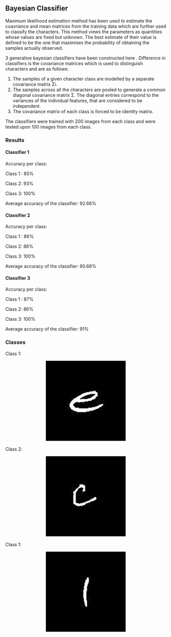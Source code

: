## Bayesian Classifier
Maximum likelihood estimation method has been used to estimate the coavriance and mean matrices from the training data which are further used to classify the characters. This method views the parameters as quantities whose values are fixed but unknown. The best estimate of their value is defined to be the one that maximises the probability of obtaining the samples actually observed.

3 generative bayesian classifiers have been constructed here . Difference in classifiers is the covariance matrices which is used to distinguish characters and are as follows:

1. The samples of a given character class are modelled by a separate covariance matrix Σi.
2. The samples across all the characters are pooled to generate a common diagonal covariance matrix Σ. The diagonal entries correspond to the variances of the individual features, that are considered to be independent.
3. The covariance matrix of each class is forced to be identity matrix.

The classifiers were trained with 200 images from each class and were tested upon 100 images from each class.

### Results
#### Classifier 1
Accuracy per class:

Class 1 : 85%

Class 2: 93%

Class 3: 100%

Average accuracy of the classifier: 92.66%

#### Classifier 2
Accuracy per class:

Class 1 : 86%

Class 2: 86%

Class 3: 100%

Average accuracy of the classifier: 90.66%

#### Classifier 3
Accuracy per class:

Class 1 : 87%

Class 2: 86%

Class 3: 100%

Average accuracy of the classifier: 91%

### Classes
Class 1:
<p align="center">
  <img src="test_characters/class_1/201.jpg" width="250"/>
</p>

Class 2:
<p align="center">
  <img src="test_characters/class_2/201.jpg" width="250"/>
</p>

Class 1:
<p align="center">
  <img src="test_characters/class_3/201.jpg" width="250"/>
</p>
